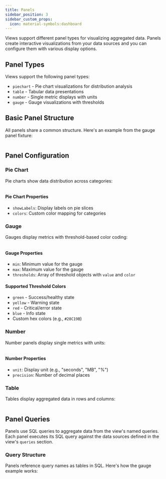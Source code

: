 ```yaml
---
title: Panels
sidebar_position: 3
sidebar_custom_props:
  icon: material-symbols:dashboard
---
```


Views support different panel types for visualizing aggregated data.
Panels create interactive visualizations from your data sources and you can configure them with various display options.

## Panel Types

Views support the following panel types:

- `piechart` - Pie chart visualizations for distribution analysis
- `table` - Tabular data presentations
- `number` - Single metric displays with units
- `gauge` - Gauge visualizations with thresholds

## Basic Panel Structure

All panels share a common structure. Here's an example from the gauge panel fixture:

```yaml title="gauge.yaml" file=<rootDir>/modules/mission-control/fixtures/views/panels/gauge.yaml

```

## Panel Configuration

### Pie Chart

Pie charts show data distribution across categories:

<Screenshot img="/img/panel-piechart.png" size="300" shadow={false}/>

```yaml title="piechart.yaml" file=<rootDir>/modules/mission-control/fixtures/views/panels/piechart.yaml

```

#### Pie Chart Properties

- `showLabels`: Display labels on pie slices
- `colors`: Custom color mapping for categories

### Gauge

Gauges display metrics with threshold-based color coding:

```yaml title="gauge.yaml" file=<rootDir>/modules/mission-control/fixtures/views/panels/gauge.yaml

```

#### Gauge Properties

- `min`: Minimum value for the gauge
- `max`: Maximum value for the gauge
- `thresholds`: Array of threshold objects with `value` and `color`

#### Supported Threshold Colors

- `green` - Success/healthy state
- `yellow` - Warning state
- `red` - Critical/error state
- `blue` - Info state
- Custom hex colors (e.g., `#28C19B`)

### Number

Number panels display single metrics with units:

<Screenshot img="/img/panel-number.png" size="300" shadow={false}/>

```yaml title="number.yaml" file=<rootDir>/modules/mission-control/fixtures/views/panels/number.yaml

```

#### Number Properties

- `unit`: Display unit (e.g., "seconds", "MB", "%")
- `precision`: Number of decimal places

### Table

Tables display aggregated data in rows and columns:

<Screenshot img="/img/panel-table.png" size="400" shadow={false}/>

```yaml title="table.yaml" file=<rootDir>/modules/mission-control/fixtures/views/panels/table.yaml

```

## Panel Queries

Panels use SQL queries to aggregate data from the view's named queries. Each panel executes its SQL query against the data sources defined in the view's `queries` section.

### Query Structure

Panels reference query names as tables in SQL. Here's how the gauge example works:

```yaml title="gauge.yaml" file=<rootDir>/modules/mission-control/fixtures/views/panels/gauge.yaml

```
